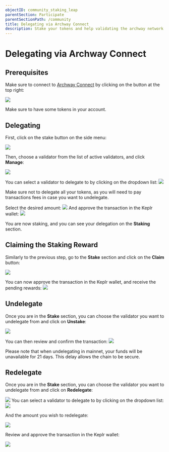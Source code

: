 ```yaml
---
objectID: community_staking_leap
parentSection: Participate
parentSectionPath: /community
title: Delegating via Archway Connect
description: Stake your tokens and help validating the archway network with Archway Connect.
---
```


# Delegating via Archway Connect


## Prerequisites

Make sure to connect to <a href="https://connect.archway.io/" target="_blank">Archway Connect</a> by clicking on the button at the top right:

![](/images/docs/archway_connect/connect-mainnet-aa.png)

Make sure to have some tokens in your account.

## Delegating

First, click on the stake button on the side menu:

![](/images/docs/archway_connect/connect-mainnet-abc.png)


Then, choose a validator from the list of active validators, and click **Manage**:

![](/images/docs/archway_connect/connect-mainnet-a7.png)

You can select a validator to delegate to by clicking on the dropdown list:
![](/images/docs/ac-stake-select.png)

Make sure not to delegate all your tokens, as you will need to pay transactions fees in case you want to undelegate.


Select the desired amount:
![](/images/docs/archway_connect/connect-mainnet-7.png)
And approve the transaction in the Keplr wallet:
![](/images/docs/archway_connect/connect-mainnet-14.png)

You are now staking, and you can see your delegation on the **Staking** section.


## Claiming the Staking Reward

Similarly to the previous step, go to the **Stake** section and click on the **Claim** button:


![](/images/docs/ac-stake-claim2.png)


You can now approve the transaction in the Keplr wallet, and receive the pending rewards:
![](/images/docs/ac-stake-claim-approve.png)

## Undelegate

Once you are in the **Stake** section, you can choose the validator you want to undelegate from and click on **Unstake**:

![](/images/docs/archway_connect/connect-mainnet-8.png)


You can then review and confirm the transaction:
![](/images/docs/archway_connect/connect-mainnet-11.png)

Please note that when undelegating in mainnet, your funds will be unavailable for 21 days. This delay allows the chain to be secure.


## Redelegate
Once you are in the **Stake** section, you can choose the validator you want to undelegate from and click on **Redelegate**:

![](/images/docs/archway_connect/connect-mainnet-9.png)
You can select a validator to delegate to by clicking on the dropdown list:
![](/images/docs/archway_connect/connect-mainnet-10.png)


And the amount you wish to redelegate:

![](/images/docs/ac-stake-redelegate-amount.png)


Review and approve the transaction in the Keplr wallet:

![](/images/docs/ac-stake-redelegate-approve.png)


